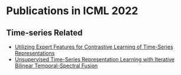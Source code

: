 # Publications in ICML 2022
## Time-series Related
- [Utilizing Expert Features for Contrastive Learning of Time-Series Representations](https://proceedings.mlr.press/v162/nonnenmacher22a.html)
- [Unsupervised Time-Series Representation Learning with Iterative Bilinear Temporal-Spectral Fusion](https://proceedings.mlr.press/v162/yang22e.html)
